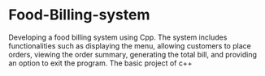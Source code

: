 # Food-Billing-system
Developing a food billing system using Cpp. The system includes functionalities such as displaying the menu, allowing customers to place orders, viewing the order summary, generating the total bill, and providing an option to exit the program. The basic project of c++
